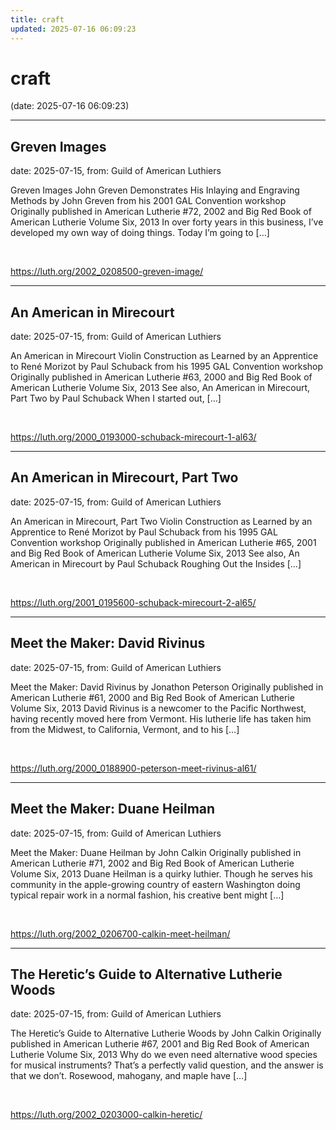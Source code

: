 ```yaml
---
title: craft
updated: 2025-07-16 06:09:23
---
```


# craft

(date: 2025-07-16 06:09:23)

---

## Greven Images

date: 2025-07-15, from: Guild of American Luthiers

Greven Images John Greven Demonstrates His Inlaying and Engraving Methods by John Greven from his 2001 GAL Convention workshop Originally published in American Lutherie #72, 2002 and Big Red Book of American Lutherie Volume Six, 2013 In over forty years in this business, I’ve developed my own way of doing things. Today I’m going to [&#8230;] 

<br> 

<https://luth.org/2002_0208500-greven-image/>

---

## An American in Mirecourt

date: 2025-07-15, from: Guild of American Luthiers

An American in Mirecourt Violin Construction as Learned by an Apprentice to René Morizot by Paul Schuback from his 1995 GAL Convention workshop Originally published in American Lutherie #63, 2000 and Big Red Book of American Lutherie Volume Six, 2013 See also, An American in Mirecourt, Part Two by Paul Schuback When I started out, [&#8230;] 

<br> 

<https://luth.org/2000_0193000-schuback-mirecourt-1-al63/>

---

## An American in Mirecourt, Part Two

date: 2025-07-15, from: Guild of American Luthiers

An American in Mirecourt, Part Two Violin Construction as Learned by an Apprentice to René Morizot by Paul Schuback from his 1995 GAL Convention workshop Originally published in American Lutherie #65, 2001 and Big Red Book of American Lutherie Volume Six, 2013 See also, An American in Mirecourt by Paul Schuback Roughing Out the Insides [&#8230;] 

<br> 

<https://luth.org/2001_0195600-schuback-mirecourt-2-al65/>

---

## Meet the Maker: David Rivinus

date: 2025-07-15, from: Guild of American Luthiers

Meet the Maker: David Rivinus by Jonathon Peterson Originally published in American Lutherie #61, 2000 and Big Red Book of American Lutherie Volume Six, 2013 David Rivinus is a newcomer to the Pacific Northwest, having recently moved here from Vermont. His lutherie life has taken him from the Midwest, to California, Vermont, and to his [&#8230;] 

<br> 

<https://luth.org/2000_0188900-peterson-meet-rivinus-al61/>

---

## Meet the Maker: Duane Heilman

date: 2025-07-15, from: Guild of American Luthiers

Meet the Maker: Duane Heilman by John Calkin Originally published in American Lutherie #71, 2002 and Big Red Book of American Lutherie Volume Six, 2013 Duane Heilman is a quirky luthier. Though he serves his community in the apple-growing country of eastern Washington doing typical repair work in a normal fashion, his creative bent might [&#8230;] 

<br> 

<https://luth.org/2002_0206700-calkin-meet-heilman/>

---

## The Heretic’s Guide to Alternative Lutherie Woods

date: 2025-07-15, from: Guild of American Luthiers

The Heretic’s Guide to Alternative Lutherie Woods by John Calkin Originally published in American Lutherie #67, 2001 and Big Red Book of American Lutherie Volume Six, 2013 Why do we even need alternative wood species for musical instruments? That’s a perfectly valid question, and the answer is that we don’t. Rosewood, mahogany, and maple have [&#8230;] 

<br> 

<https://luth.org/2002_0203000-calkin-heretic/>

